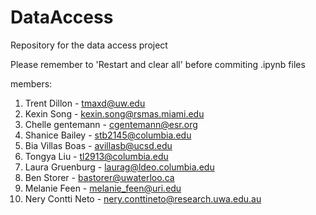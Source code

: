 # DataAccess
Repository for the data access project

Please remember to 'Restart and clear all' before commiting .ipynb files

members:

1. Trent Dillon - tmaxd@uw.edu
1. Kexin Song   - kexin.song@rsmas.miami.edu
1. Chelle gentemann - cgentemann@esr.org
1. Shanice Bailey - stb2145@columbia.edu
1. Bia Villas Boas - avillasb@ucsd.edu
1. Tongya Liu - tl2913@columbia.edu
1. Laura Gruenburg - laurag@ldeo.columbia.edu
1. Ben Storer - bastorer@uwaterloo.ca
1. Melanie Feen - melanie_feen@uri.edu
1. Nery Contti Neto - nery.conttineto@research.uwa.edu.au
